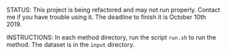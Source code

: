 STATUS: 
This project is being refactored and may not run properly. 
Contact me if you have trouble using it. 
The deadline to finish it is October 10th 2019.

INSTRUCTIONS:
In each method directory, run the script `run.sh` to run the method. 
The dataset is in the `input` directory.
